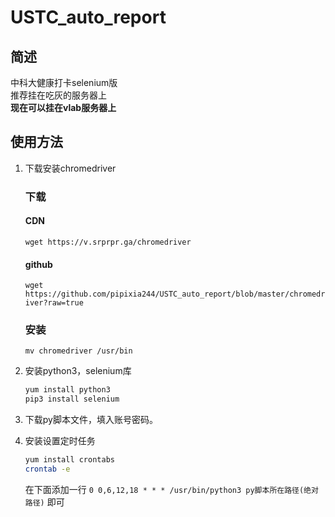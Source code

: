 # USTC_auto_report

## 简述
中科大健康打卡selenium版<br>
推荐挂在吃灰的服务器上<br>
**现在可以挂在vlab服务器上**

## 使用方法
1. 下载安装chromedriver
    ### 下载
    #### CDN
   `wget https://v.srprpr.ga/chromedriver`
    #### github
    `wget https://github.com/pipixia244/USTC_auto_report/blob/master/chromedriver?raw=true`
    
    ### 安装
    `mv chromedriver /usr/bin`
2. 安装python3，selenium库
    ```bash
    yum install python3
    pip3 install selenium
    ```
    
3. 下载py脚本文件，填入账号密码。

4. 安装设置定时任务
    ```bash
    yum install crontabs
    crontab -e
    ```
    在下面添加一行
    `0 0,6,12,18 * * * /usr/bin/python3 py脚本所在路径(绝对路径)`
    即可
    
